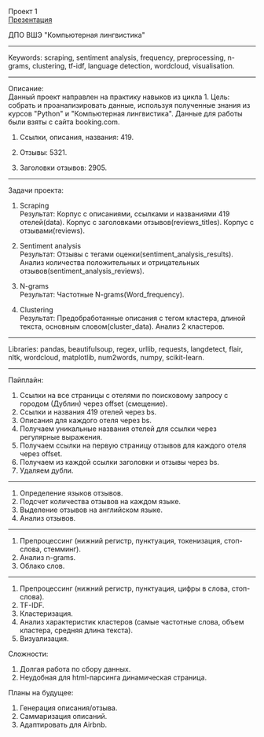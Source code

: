 Проект 1\
[Презентация](https://github.com/OlgaOmel/booking_project/files/10771870/default.pdf)

ДПО ВШЭ "Компьютерная лингвистика"

--------------

Keywords: scraping, sentiment analysis, frequency, preprocessing, n-grams, clustering, tf-idf, language detection, wordcloud, visualisation.

-------------

Описание:\
Данный проект направлен на практику навыков из цикла 1. Цель: собрать и проанализировать данные, используя полученные знания из курсов "Python" и "Компьютерная лингвистика". Данные для работы были взяты с сайта booking.com. 

1. Ссылки, описания, названия: 419.

2. Отзывы: 5321.

3. Заголовки отзывов: 2905.

--------------

Задачи проекта:

1. Scraping\
Результат: Корпус с описаниями, ссылками и названиями 419 отелей(data). Корпус с заголовками отзывов(reviews_titles). Корпус с отзывами(reviews).

2. Sentiment analysis\
Результат: Отзывы с тегами оценки(sentiment_analysis_results). Анализ количества положительных и отрицательных отзывов(sentiment_analysis_reviews).

3. N-grams\
Результат: Частотные N-grams(Word_frequency).

4. Clustering\
Результат: Предобработанные описания с тегом кластера, длиной текста, основным словом(cluster_data). Анализ 2 кластеров.

------------

Libraries: pandas, beautifulsoup, regex, urllib, requests, langdetect, flair, nltk, wordcloud, matplotlib, num2words, numpy, scikit-learn. 

------------

Пайплайн:
1. Cсылки на все страницы с отелями по поисковому запросу с городом (Дублин) через offset (смещение).
2. Cсылки и названия 419 отелей через bs.
3. Описания для каждого отеля через bs.
4. Получаем уникальные названия отелей для ссылки через регулярные выражения.
5. Получаем ссылки на первую страницу отзывов для каждого отеля через offset.
6. Получаем из каждой ссылки заголовки и отзывы через bs.
7. Удаляем дубли.

---
1. Определение языков отзывов.
2. Подсчет количества отзывов на каждом языке.
3. Выделение отзывов на английском языке.
4. Анализ отзывов.
---
1. Препроцессинг (нижний регистр, пунктуация, токенизация, стоп-слова, стемминг).
2. Анализ n-grams.
3. Облако слов.
---
1. Препроцессинг (нижний регистр, пунктуация, цифры в слова, стоп-слова).
2. TF-IDF.
3. Кластеризация.
4. Анализ характеристик кластеров (cамые частотные слова, объем кластера, средняя длина текста).
5. Визуализация.



Cложности: 
1. Долгая работа по сбору данных.
2. Неудобная для html-парсинга динамическая страница. 

Планы на будущее: 
1. Генерация описания/отзыва.
2. Саммаризация описаний.
3. Адаптировать для Airbnb.
